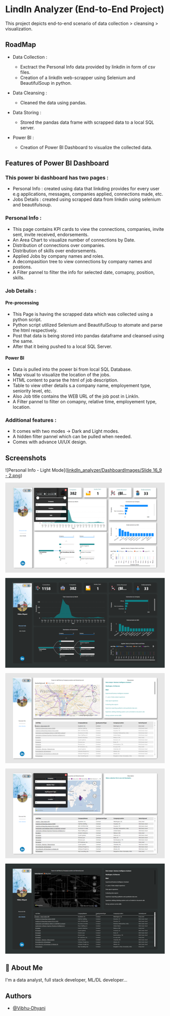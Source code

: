 
# LindIn Analyzer (End-to-End Project)

This project depicts end-to-end scenario of data collection > cleansing > visualization.




## RoadMap

- Data Collection :
    - Exctract the Personal Info data provided by linkdin in form of csv files.
    - Creation of a linkdIn web-scrapper using Selenium and BeautifulSoup in python. 

- Data Cleansing :
    - Cleaned the data using pandas.

- Data Storing : 
    - Stored the pandas data frame with scrapped data to a local SQL server.

- Power BI : 
    - Creation of Power BI Dashboard to visualize the collected data.


## Features of Power BI Dashboard

### This power bi dashboard has two pages :
- Personal Info : created using data that linkding provides for every user e.g  applications, messages, companies applied, connections made, etc.
- Jobs Details : created using scrapped data from linkdin using selenium and beautifulsoup.

### Personal Info :

- This page contains KPI cards to view the connections, companies, invite sent, invite received, endorsements.
- An Area Chart to visualize number of connections by Date.
- Distribution of connections over companies.
- Distribution of skills over endorsements.
- Applied Jobs by company names and roles.
- A decompasition tree to view connections by company names and postions.
- A Filter pannel to filter the info for selected date, comapny, position, skills.

### Job Details : 
#### Pre-processing
- This Page is having the scrapped data which was collected using a python script.
- Python script utilized Selenium and BeautifulSoup to atomate and parse the html respectively.
- Post that data is being stored into pandas dataframe and cleansed using the same.
- After that it being pushed to a local SQL Server.

#### Power BI
- Data is pulled into the power bi from local SQL Database.
- Map visual to visualize the location of the jobs.
- HTML content to parse the html of job description.
- Table to view other details s.a company name, employement type,  seniority level, etc.
- Also Job title contains the WEB URL of the job post in LinkIn.
- A Filter pannel to filter on comapny, relative time, employement type, location.

### Additional features :
- It comes with two modes -> Dark and Light modes.
- A hidden filter pannel which can be pulled when needed.
- Comes with advance UI/UX design.



## Screenshots

![Personal Info - Light Mode]([linkdIn_analyzer/DashboardImages/Slide 16_9 - 2.png](https://github.com/Vibhu-Dhyani/LinkdIn-Analyzer-PowerBIDAshboard/blob/master/linkdIn_analyzer/DashboardImages/image%201.png))

![Personal Info - Light Mode - Filter Pannel](https://github.com/Vibhu-Dhyani/LinkdIn-Analyzer-PowerBIDAshboard/blob/master/linkdIn_analyzer/DashboardImages/Slide%2016_9%20-%202.png)


![Personal Info - Dark Mode](https://github.com/Vibhu-Dhyani/LinkdIn-Analyzer-PowerBIDAshboard/blob/master/linkdIn_analyzer/DashboardImages/Slide%2016_9%20-%205.png)


![Job Details - Light Mode](https://github.com/Vibhu-Dhyani/LinkdIn-Analyzer-PowerBIDAshboard/blob/master/linkdIn_analyzer/DashboardImages/Slide%2016_9%20-%203.png)


![Job Details - Light Mode - Filter Pannel](https://github.com/Vibhu-Dhyani/LinkdIn-Analyzer-PowerBIDAshboard/blob/master/linkdIn_analyzer/DashboardImages/Slide%2016_9%20-%204.png)

![Job Details - Dark Mode](https://github.com/Vibhu-Dhyani/LinkdIn-Analyzer-PowerBIDAshboard/blob/master/linkdIn_analyzer/DashboardImages/Slide%2016_9%20-%206.png)


## 🚀 About Me
I'm a data analyst, full stack developer, ML/DL developer...


## Authors

- [@Vibhu-Dhyani](https://github.com/Vibhu-Dhyani/)


